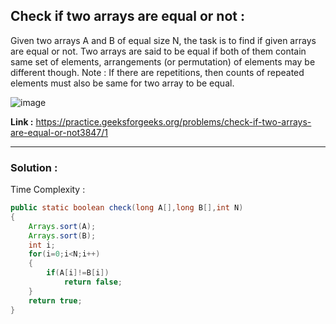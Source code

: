 ## Check if two arrays are equal or not :

Given two arrays A and B of equal size N, the task is to find if given arrays are equal or not. Two arrays are said to be equal if both of them contain same set of elements, arrangements (or permutation) of elements may be different though.
Note : If there are repetitions, then counts of repeated elements must also be same for two array to be equal.

![image](https://user-images.githubusercontent.com/23376002/160882413-8d3299de-1324-4192-8bdb-dda5a8880c70.png)

**Link :** https://practice.geeksforgeeks.org/problems/check-if-two-arrays-are-equal-or-not3847/1


---------------------------------------------------------------------------------------------------------------------------------------------------------


### Solution :

Time Complexity :


```java
public static boolean check(long A[],long B[],int N)
{
    Arrays.sort(A);
    Arrays.sort(B);
    int i;
    for(i=0;i<N;i++)
    {
        if(A[i]!=B[i])
            return false;
    }
    return true;
}
```



